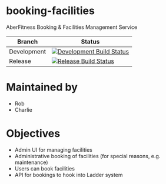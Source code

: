 # booking-facilities
AberFitness Booking & Facilities Management Service

| Branch | Status |
|-|-|
| Development | [![Development Build Status](https://travis-ci.org/sem5640-2018/booking-facilities.svg?branch=development)](https://travis-ci.org/sem5640-2018/booking-facilities) |
| Release | [![Release Build Status](https://travis-ci.org/sem5640-2018/booking-facilities.svg?branch=master)](https://travis-ci.org/sem5640-2018/booking-facilities) |

# Maintained by
* Rob
* Charlie

# Objectives
* Admin UI for managing facilities
* Administrative booking of facilities (for special reasons, e.g. maintenance) 
* Users can book facilities
* API for bookings to hook into Ladder system
